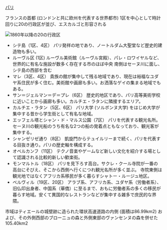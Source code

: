 [パリ](https://ja.wikipedia.org/wiki/パリ)

フランスの首都 (ロンドンと共に欧州を代表する世界都市)
1区を中心として時計回りに20の行政区が並び、エスカルゴと形容される

![1860年以降の20の行政区](https://upload.wikimedia.org/wikipedia/commons/0/01/Paris_arr_jms-num.gif)

* シテ島（1区、4区）
パリ発祥の地であり、ノートルダム大聖堂など歴史的建造物も多い。
* ルーヴル区 (1区)
ルーヴル美術館（ルーヴル宮殿）、パレ・ロワイヤルなど、世界的に有名な施設が数多く存在する市のほぼ中央
南側はセーヌ川に面し、シテ島の西部を含む
* マレ（3区、4区）
貴族の館が集中して残る地域であり、現在は裕福なユダヤ系住民が多く住む。美術館や画廊も多い。お洒落なゲイの集まる地域でもある。
* サン＝ジェルマン＝デ＝プレ（6区）
歴史的地区であり、パリ高等美術学校に近いことから画廊も多い。カルチエ・ラタンに隣接するエリア。
* カルチエ・ラタン（5区、6区）
パリ大学 (ソルボンヌ大学) をはじめ大学が集中する昔から学生街として有名な地域。
* エッフェル塔とシャン・ド・マルス公園（7区）
パリを代表する観光名所。セーヌ川の観光船のうち有名な2つの船の発着点ともなっており、観光客が集中する。
* シャンゼリゼ通り（8区）
凱旋門からテュイルリーまで続く、パリを代表する目抜き通り。パリの歴史軸を構成する。
* オベルカンフ（11区）
テクノ音楽やゲームなど新しい文化を紹介する場として認識される比較的新しい歓楽街。
* モンマルトル（18区）
パリを見下ろす高台。サクレ・クール寺院が一番の高台にそびえ、そこから西側へ行くにつれ観光名所が多く並ぶ。
寺院東側は観光地ではなくアフリカ系移民が多く暮らすシャトー・ルージュ地区。
* ベルヴィル（19区、20区）
アラブ系、アフリカ系、ユダヤ系（労働者系）、旧仏印出身者、中国系（華僑）に至るまで、おもに労働者系の多くの移民が暮らす地域。安くて異国的なレストランなどが集中する雑多で庶民的な界隈。

市域はティエールの城壁跡に造られた環状高速道路の内側 (面積は86.99km2)
および、その外側西部のブローニュの森と外側東部のヴァンセンヌの森を併せた105.40km2